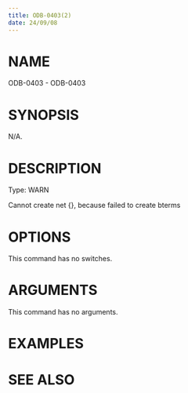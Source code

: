 ```yaml
---
title: ODB-0403(2)
date: 24/09/08
---
```


# NAME

ODB-0403 - ODB-0403

# SYNOPSIS

N/A.

# DESCRIPTION

Type: WARN

Cannot create net {}, because failed to create bterms

# OPTIONS

This command has no switches.

# ARGUMENTS

This command has no arguments.

# EXAMPLES

# SEE ALSO
